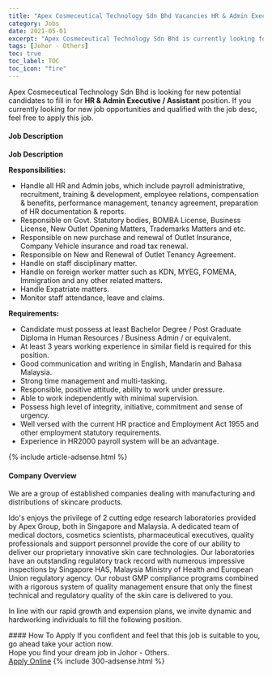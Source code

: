 ```yaml
---
title: "Apex Cosmeceutical Technology Sdn Bhd Vacancies HR & Admin Executive / Assistant" 
category: Jobs 
date: 2021-05-01 
excerpt: "Apex Cosmeceutical Technology Sdn Bhd is currently looking for suitable person to fill in the HR & Admin Executive / Assistant which based in Johor - Others" 
tags: [Johor - Others] 
toc: true 
toc_label: TOC 
toc_icon: "fire" 
--- 
```


<p>Apex Cosmeceutical Technology Sdn Bhd is looking for new potential candidates to fill in for <b>HR & Admin Executive / Assistant</b> position. If you currently looking for new job opportunities and qualified with the job desc, feel free to apply this job.
</p><div><div><h4>Job Description</h4></div><div><div><span><div><p><strong>Job Description</strong></p><p><strong>Responsibilities:</strong></p><ul><li>Handle all HR and Admin jobs, which include payroll administrative, recruitment, training &amp; development, employee relations, compensation &amp; benefits, performance management, tenancy agreement, preparation of HR documentation &amp; reports.</li><li>Responsible on Govt. Statutory bodies, BOMBA License, Business License, New Outlet Opening Matters, Trademarks Matters and etc.</li><li>Responsible on new purchase and renewal of Outlet Insurance, Company Vehicle insurance and road tax renewal.</li><li>Responsible on New and Renewal of Outlet Tenancy Agreement.</li><li>Handle on staff disciplinary matter.</li><li>Handle on foreign worker matter such as KDN, MYEG, FOMEMA, Immigration and any other related matters.</li><li>Handle Expatriate matters.</li><li>Monitor staff attendance, leave and claims.</li></ul><p><strong>Requirements:&#160;&#160;</strong></p><ul><li>Candidate must possess at least Bachelor Degree / Post Graduate Diploma in Human Resources / Business Admin / or equivalent.</li><li>At least 3 years working experience in similar field is required for this position.</li><li>Good communication and writing in English, Mandarin and Bahasa Malaysia.</li><li>Strong time management and multi-tasking.</li><li>Responsible, positive attitude, ability to work under pressure.</li><li>Able to work independently with minimal supervision.</li><li>Possess high level of integrity, initiative, commitment and sense of urgency.</li><li>Well versed with the current HR practice and Employment Act 1955 and other employment statutory requirements.</li><li>Experience in HR2000 payroll system will be an advantage.</li></ul></div></span></div></div></div> 
{% include article-adsense.html %} 
<div><div><h4>Company Overview</h4></div><div><div><span><div><p>We are a group of established companies dealing with manufacturing and distributions of skincare products.</p><p>Ido's enjoys the privilege of 2 cutting edge research laboratories provided by Apex Group, both in Singapore and Malaysia. A dedicated team of medical doctors, cosmetics scientists, pharmaceutical executives, quality professionals and support personnel provide the core of our ability to deliver our proprietary innovative skin care technologies. Our laboratories have an outstanding regulatory track record with numerous impressive inspections by Singapore HAS, Malaysia Ministry of Health and European Union regulatory agency. Our robust GMP compliance programs combined with a rigorous system of quality management ensure that only the finest technical and regulatory quality of the skin care is delivered to you.</p><p>In line with our rapid growth and expension plans, we invite dynamic and hardworking individuals to fill the following position.</p></div></span></div></div></div> 
#### How To Apply 
If you confident and feel that this job is suitable to you, go ahead take your action now. <br/> 
Hope you find your dream job in Johor - Others. <br/> 
<a href="https://www.jobstreet.com.my/en/job/hr-admin-executive-assistant-4554051?jobId=jobstreet-my-job-4554051&" class="btn btn--info" target="_blank" rel="nofollow noopenner">Apply Online</a> 
{% include 300-adsense.html %} 